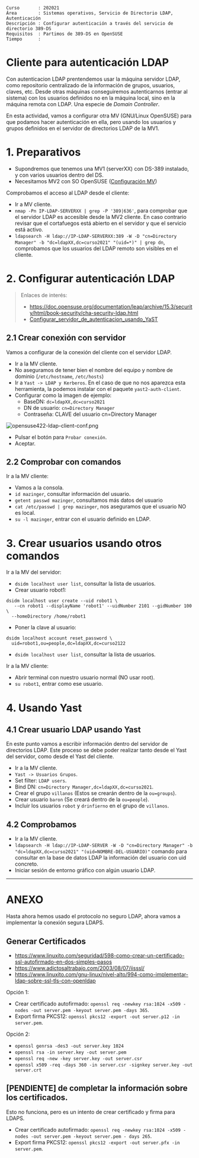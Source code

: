 
```
Curso       : 202021
Área        : Sistemas operativos, Servicio de Directorio LDAP, Autenticación
Descripción : Configurar autenticación a través del servicio de directorio 389-DS
Requisitos  : Partimos de 389-DS en OpenSUSE
Tiempo      :
```

# Cliente para autenticación LDAP

Con autenticacion LDAP prentendemos usar la máquina servidor LDAP, como repositorio centralizado de la información de grupos, usuarios, claves, etc. Desde otras máquinas conseguiremos autenticarnos (entrar al sistema) con los usuarios definidos no en la máquina local, sino en la máquina remota con LDAP. Una especie de *Domain Controller*.

En esta actividad, vamos a configurar otra MV (GNU/Linux OpenSUSE) para que podamos hacer autenticación en ella, pero usando los usuarios y grupos definidos en el servidor de directorios LDAP de la MV1.

# 1. Preparativos

* Supondremos que tenemos una MV1 (serverXX) con DS-389 instalado, y con varios usuarios dentro del DS.
* Necesitamos MV2 con SO OpenSUSE ([Configuración MV](../../global/configuracion/opensuse.md))

Comprobamos el acceso al LDAP desde el cliente:
* Ir a MV cliente.
* `nmap -Pn IP-LDAP-SERVERXX | grep -P '389|636'`, para comprobar que el servidor LDAP es accesible desde la MV2 cliente. En caso contrario revisar que el cortafuegos está abierto en el servidor y que el servicio está activo.
* `ldapsearch -H ldap://IP-LDAP-SERVERXX:389 -W -D "cn=Directory Manager" -b "dc=ldapXX,dc=curso2021" "(uid=*)" | grep dn`, comprobamos que los usuarios del LDAP remoto son visibles en el cliente.

# 2. Configurar autenticación LDAP

> Enlaces de interés:
> * https://doc.opensuse.org/documentation/leap/archive/15.3/security/html/book-security/cha-security-ldap.html
> * [Configurar_servidor_de_autenticacion_usando_YaST](https://es.opensuse.org/Configurar_servidor_de_autenticacion_usando_YaST)

## 2.1 Crear conexión con servidor

Vamos a configurar de la conexión del cliente con el servidor LDAP.

* Ir a la MV cliente.
* No aseguramos de tener bien el nombre del equipo y nombre de dominio (`/etc/hostname`, `/etc/hosts`)
* Ir a `Yast -> LDAP y Kerberos`. En el caso de que no nos aparezca esta herramienta, la podemos instalar con el paquete `yast2-auth-client`.
* Configurar como la imagen de ejemplo:
    * BaseDN: `dc=ldapXX,dc=curso2021`
    * DN de usuario: `cn=Directory Manager`
    * Contraseña: CLAVE del usuario cn=Directory Manager

![opensuse422-ldap-client-conf.png](./images/opensuse422-ldap-client-conf.png)

* Pulsar el botón para `Probar conexión`.
* Aceptar.

## 2.2 Comprobar con comandos

Ir a la MV cliente:
* Vamos a la consola.
* `id mazinger`, consultar información del usuario.
* `getent passwd mazinger`, consultamos más datos del usuario
* `cat /etc/passwd | grep mazinger`, nos aseguramos que el usuario NO es local.
* `su -l mazinger`, entrar con el usuario definido en LDAP.

# 3. Crear usuarios usando otros comandos

Ir a la MV del servidor:
* `dsidm localhost user list`, consultar la lista de usuarios.
* Crear usuario robot1:
```
dsidm localhost user create --uid robot1 \
   --cn robot1 --displayName 'robot1' --uidNumber 2101 --gidNumber 100 \
  --homeDirectory /home/robot1
```
* Poner la clave al usuario:
```
dsidm localhost account reset_password \
  uid=robot1,ou=people,dc=ldapXX,dc=curso2122
```
* `dsidm localhost user list`, consultar la lista de usuarios.

Ir a la MV cliente:
* Abrir terminal con nuestro usuario normal (NO usar root).
* `su robot1`, entrar como ese usuario.

# 4. Usando Yast

## 4.1 Crear usuario LDAP usando Yast

En este punto vamos a escribir información dentro del servidor de directorios LDAP.
Este proceso se debe poder realizar tanto desde el Yast del servidor, como desde el Yast
del cliente.

* Ir a la MV cliente.
* `Yast -> Usuarios Grupos`.
* Set filter: `LDAP users`.
* Bind DN: `cn=Directory Manager,dc=ldapXX,dc=curso2021`.
* Crear el grupo `villanos` (Estos se crearán dentro de la `ou=groups`).
* Crear usuario `baron` (Se creará dentro de la `ou=people`).
* Incluir los usuarios `robot` y `drinfierno` en el grupo de `villanos`.

## 4.2 Comprobamos

* Ir a la MV cliente.
* `ldapsearch -H ldap://IP-LDAP-SERVER -W -D "cn=Directory Manager" -b "dc=ldapXX,dc=curso2021" "(uid=NOMBRE-DEL-USUARIO)"` comando para consultar en la base de datos LDAP la información del usuario con uid concreto.
* Iniciar sesión de entorno gráfico con algún usuario LDAP.

---
# ANEXO

Hasta ahora hemos usado el protocolo no seguro LDAP, ahora vamos a implementar
la conexión segura LDAPS.

## Generar Certificados

* https://www.linuxito.com/seguridad/598-como-crear-un-certificado-ssl-autofirmado-en-dos-simples-pasos
* https://www.adictosaltrabajo.com/2003/08/07/iisssl/
* https://www.linuxito.com/gnu-linux/nivel-alto/994-como-implementar-ldap-sobre-ssl-tls-con-openldap

Opción 1:
* Crear certificado autofirmado: `openssl req -newkey rsa:1024 -x509 -nodes -out server.pem -keyout server.pem -days 365`.
* Export firma PKCS12: `openssl pkcs12 -export -out server.p12 -in server.pem`.

Opción 2:
* `openssl genrsa -des3 -out server.key 1024`
* `openssl rsa -in server.key -out server.pem`
* `openssl req -new -key server.key -out server.csr`
* `openssl x509 -req -days 360 -in server.csr -signkey server.key -out server.crt`

## [PENDIENTE] de completar la información sobre los certificados.

Esto no funciona, pero es un intento de crear certificado y firma para LDAPS.

* Crear certificado autofirmado: `openssl req -newkey rsa:1024 -x509 -nodes -out server.pem -keyout server.pem - days 265`.
* Export firma PKCS12: `openssl pkcs12 -export -out server.pfx -in server.pem`.
